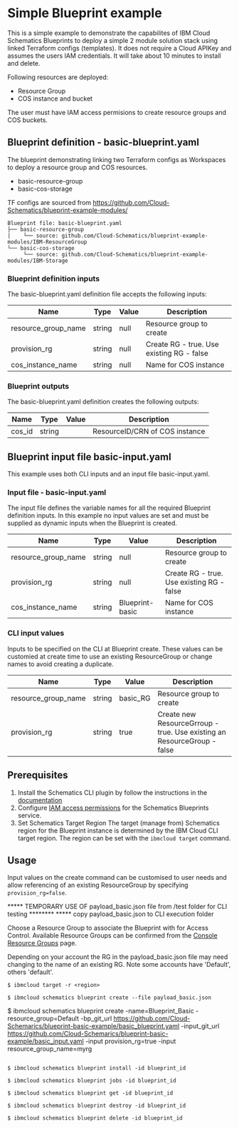 # Simple Blueprint example

This is a simple example to demonstrate the capabilites of IBM Cloud Schematics Blueprints to deploy a simple 2 module solution stack using linked Terraform configs (templates). It does not require a Cloud APIKey and assumes the users IAM credentials. It will take about 10 minutes to install and delete. 

Following resources are deployed:
- Resource Group
- COS instance and bucket

The user must have IAM access permisions to create resource groups and COS buckets. 


## Blueprint definition - basic-blueprint.yaml

The blueprint demonstrating linking two Terraform configs as Workspaces to deploy a resource group and COS resources. 
- basic-resource-group
- basic-cos-storage

TF configs are sourced from https://github.com/Cloud-Schematics/blueprint-example-modules/
```
Blueprint file: basic-blueprint.yaml
├── basic-resource-group
|    └── source: github.com/Cloud-Schematics/blueprint-example-modules/IBM-ResourceGroup
└── basic-cos-storage
     └── source: github.com/Cloud-Schematics/blueprint-example-modules/IBM-Storage
```

### Blueprint definition inputs 
The basic-blueprint.yaml definition file accepts the following inputs:

| Name | Type | Value | Description |
|------|------|------|----------------|
| resource_group_name | string | null | Resource group to create |
| provision_rg | string | null | Create RG - true. Use existing RG - false |
| cos_instance_name | string | null | Name for COS instance |

### Blueprint outputs
The basic-blueprint.yaml definition creates the following outputs:

| Name | Type | Value | Description |
|------|------|------|----------------|
| cos_id | string |  | ResourceID/CRN of COS instance |


## Blueprint input file basic-input.yaml
This example uses both CLI inputs and an input file basic-input.yaml.


### Input file - basic-input.yaml
The input file defines the variable names for all the required Blueprint definition inputs. In this example no input values are set and must be supplied as dynamic inputs when the Blueprint is created. 

| Name | Type | Value | Description |
|------|------|------|----------------|
| resource_group_name | string | null | Resource group to create |
| provision_rg | string | null | Create RG - true. Use existing RG - false |
| cos_instance_name | string | Blueprint-basic  | Name for COS instance |

### CLI input values
Inputs to be specified on the CLI at Blueprint create. These values can be customied at create time to use an existing ResourceGroup or change names to avoid creating a duplicate. 

| Name | Type | Value | Description |
|------|------|------|----------------|
| resource_group_name | string | basic_RG | Resource group to create |
| provision_rg | string | true | Create new ResourceGrroup - true. Use existing an ResourceGroup - false |



## Prerequisites
1. Install the Schematics CLI plugin by follow the instructions in the [documentation](https://cloud.ibm.com/docs/schematics?topic=schematics-setup-cli)  
2. Configure [IAM access permissions](https://cloud.ibm.com/docs/schematics?topic=schematics-access) for the Schematics Blueprints service. 
3. Set Schematics Target Region
The target (manage from) Schematics region for the Blueprint instance is determined by the IBM Cloud CLI target region. The region can be set with the `ibmcloud target` command.


## Usage 
Input values on the create command can be customised to user needs and allow referencing of an existing ResourceGroup by specifying `provision_rg=false`. 

***** TEMPORARY USE OF payload_basic.json file from /test folder for CLI testing ********
***** copy payload_basic.json to CLI execution folder   

Choose a Resource Group to associate the Blueprint with for Access Control. Available Resource Groups can be confirmed from the [Console Resource Groups](https://cloud.ibm.com/account/resource-groups) page.  

Depending on your account the RG in the payload_basic.json file may need changing to the name of an existing RG. Note some accounts have 'Default', others 'default'.  


```
$ ibmcloud target -r <region>

$ ibmcloud schematics blueprint create --file payload_basic.json

```
$ ibmcloud schematics blueprint create 
-name=Blueprint_Basic
-resource_group=Default
-bp_git_url https://github.com/Cloud-Schemarics/blueprint-basic-example/basic_blueprint.yaml
-input_git_url https://github.com/Cloud-Schemarics/blueprint-basic-example/basic_input.yaml
-input provision_rg=true
-input resource_group_name=myrg
```

$ ibmcloud schematics blueprint install -id blueprint_id

$ ibmcloud schematics blueprint jobs -id blueprint_id

$ ibmcloud schematics blueprint get -id blueprint_id

$ ibmcloud schematics blueprint destroy -id blueprint_id

$ ibmcloud schematics blueprint delete -id blueprint_id
```


